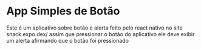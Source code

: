# App Simples de Botão

Este é um aplicativo sobre botão e alerta feito pelo react nativo no site snack.expo.dex/ 
assim que pressionar o botão do aplicativo ele deve exibir um alerta afirmando que o botão foi pressionado
